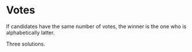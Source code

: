 # Votes

If candidates have the same number of votes, the winner is the one who is alphabetically latter.

Three solutions.
